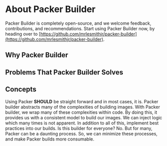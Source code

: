 # About Packer Builder

Packer Builder is completely open-source, and we welcome feedback, contributions, and recommendations. Start using Packer Builder now, by heading over to [https://github.com/mrlesmithjr/packer-builder](https://github.com/mrlesmithjr/packer-builder).

## Why Packer Builder

## Problems That Packer Builder Solves

## Concepts

Using Packer **SHOULD** be straight forward and in most cases, it is. Packer builder abstracts many of the complexities of building images. With Packer builder, we wrap many of these complexities within code. By doing this, it provides us with a consistent model to build our images. We can inject logic which many times is not apparent. In addition to all of this, implement best practices into our builds. Is this builder for everyone? No. But for many, Packer can be a daunting process. So, we can minimize these processes, and make Packer builds more consumable.
